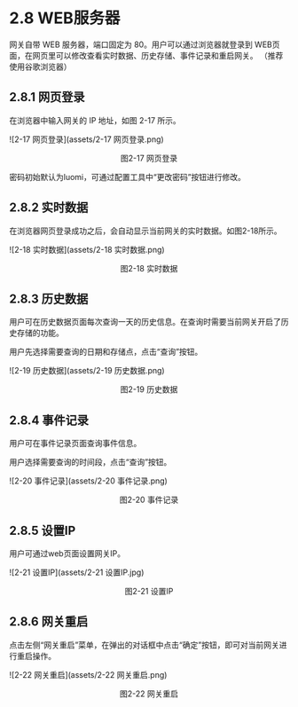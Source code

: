 # 2.8 WEB服务器

网关自带 WEB 服务器，端口固定为 80。用户可以通过浏览器就登录到 WEB页面，在网页里可以修改查看实时数据、历史存储、事件记录和重启网关。 （推荐使用谷歌浏览器）



## 2.8.1 网页登录

在浏览器中输入网关的 IP 地址，如图 2-17 所示。

![2-17 网页登录](assets/2-17 网页登录.png)

<center>图2-17 网页登录</center>

密码初始默认为luomi，可通过配置工具中“更改密码”按钮进行修改。



## 2.8.2 实时数据

在浏览器网页登录成功之后，会自动显示当前网关的实时数据。如图2-18所示。

![2-18 实时数据](assets/2-18 实时数据.png)

<center>图2-18 实时数据</center>



## 2.8.3 历史数据

用户可在历史数据页面每次查询一天的历史信息。在查询时需要当前网关开启了历史存储的功能。

用户先选择需要查询的日期和存储点，点击“查询”按钮。

![2-19 历史数据](assets/2-19 历史数据.png)

<center>图2-19 历史数据</center>



## 2.8.4 事件记录

用户可在事件记录页面查询事件信息。

用户选择需要查询的时间段，点击“查询”按钮。

![2-20 事件记录](assets/2-20 事件记录.png)

<center>图2-20 事件记录</center>



## 2.8.5 设置IP

用户可通过web页面设置网关IP。

![2-21 设置IP](assets/2-21 设置IP.jpg)

<center>图2-21 设置IP</center>



## 2.8.6 网关重启

点击左侧“网关重启”菜单，在弹出的对话框中点击“确定”按钮，即可对当前网关进行重启操作。

![2-22 网关重启](assets/2-22 网关重启.png)

<center>图2-22 网关重启</center>

